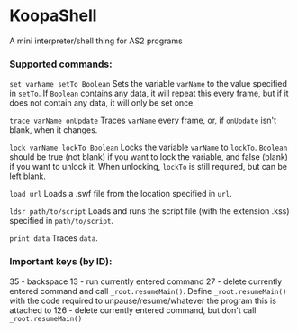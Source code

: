 # KoopaShell
A mini interpreter/shell thing for AS2 programs

### Supported commands:
`set varName setTo Boolean`
Sets the variable `varName` to the value specified in `setTo`. If `Boolean` contains any data, it will repeat this every frame, but if it does not contain any data, it will only be set once.

`trace varName onUpdate`
Traces `varName` every frame, or, if `onUpdate` isn't blank, when it changes.

`lock varName lockTo Boolean`
Locks the variable `varName` to `lockTo`. `Boolean` should be true (not blank) if you want to lock the variable, and false (blank) if you want to unlock it. When unlocking, `lockTo` is still required, but can be left blank.

`load url`
Loads a .swf file from the location specified in `url`.

`ldsr path/to/script`
Loads and runs the script file (with the extension .kss) specified in `path/to/script`.

`print data`
Traces `data`.

### Important keys (by ID):
35 - backspace
13 - run currently entered command
27 - delete currently entered command and call `_root.resumeMain()`. Define `_root.resumeMain()` with the code required to unpause/resume/whatever the program this is attached to
126 - delete currently entered command, but don't call `_root.resumeMain()`
